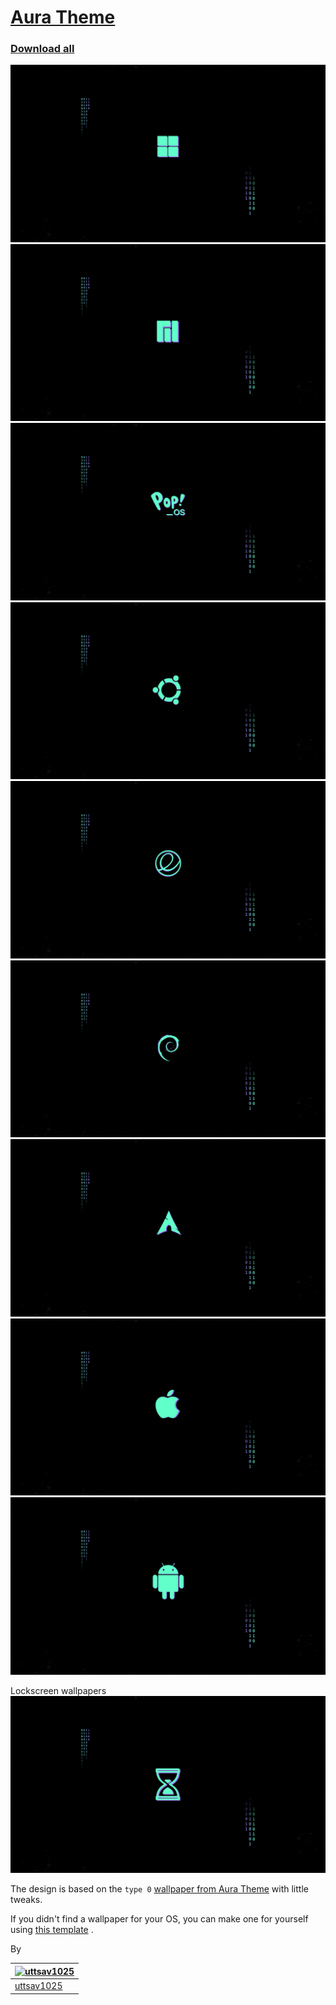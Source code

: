 # [Aura Theme](https://github.com/daltonmenezes/aura-theme)



### [Download all](https://github.com/daltonmenezes/aura-theme/archive/refs/heads/main.zip)

<p align="center">

![ windows11 ](windows11.png)
![ manjaro](manjaro.png)
![pop_os!](pop_os!.png)
![ubuntu](ubuntu.png)
![elementary os](elementary_os.png)
![debian](debian.png)
![arch](arch2.png)
![apple](apple.png)
![android_chromebooks](android_chromebooks.png)
  
  
Lockscreen wallpapers
![lockscreen1](lockscreen.png)
</p>

The design is based on the `type 0` [wallpaper from Aura Theme](https://github.com/daltonmenezes/aura-theme/tree/main/packages/wallpapers#type-0) with little tweaks.

If you didn't find a wallpaper for your OS, you can make one for yourself using [this template](https://github.com/uttsav1025/wallpapers-for-aura-theme/raw/main/edit_for_your_OS.psd) .

By

[![uttsav1025](https://github.com/uttsav1025.png?size=100)](https://github.com/uttsav1025)  |
---  |
[uttsav1025](https://github.com/uttsav1025) |

